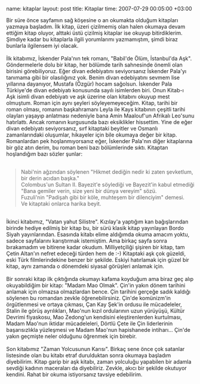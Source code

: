 name: kitaplar
layout: post
title: Kitaplar
time: 2007-07-29 00:05:00 +03:00

Bir süre önce sayfamın sağ köşesine o an okumakta olduğum kitapları yazmaya başladım. İlk kitap, üzeri çizilmemiş olan halen okumaya devam ettiğim kitap oluyor, alttaki üstü çizilmiş kitaplar ise okuyup bitirdiklerim. Şimdiye kadar bu kitaplarla ilgili yorumlarımı yazmamıştım, şimdi biraz bunlarla ilgilensem iyi olacak.<br /><br />İlk kitabımız, İskender Pala'nın tek romanı, "Babil'de Ölüm, İstanbul'da Aşk". Göndermelerle dolu bir kitap, her bölümde tarih sahnesinde önemli olan birisini görebiliyoruz. Eğer divan edebiyatını seviyorsanız İskender Pala'yı tanımama gibi bir olasılığınız yok. Benim divan edebiyatını sevmem lise yıllarına dayanıyor, Mustafa (Özgür) hocam sağolsun. İskender Pala Türkiye'de divan edebiyatı konusunda sayılı isimlerden biri. Onun Kitab-ı Aşk isimli divan edebiyatı ve aşk üzerine olan kitabını okuyup mest olmuştum. Roman için aynı şeyleri söyleyemeyeceğim. Kitap, tarihi bir roman olması, romanın başkahramanı Leyla ile Kays kitabının çeşitli tarihi olayları yaşayıp anlatması nedeniyle bana Amin Maalouf'un Afrikalı Leo'sunu hatırlattı. Ancak romanın kurgusunda bazı eksiklikler hissettim. Yine de eğer divan edebiyatı seviyorsanız, sırf kitaptaki beyitler ve Osmanlı zamanlarındaki oluşumlar, hikayeler için bile okumaya değer bir kitap. Romanlardan pek hoşlanmıyorsanız eğer, İskender Pala'nın diğer kitaplarına bir göz atın derim, bu roman beni bazı bölümlerinde sıktı. Kitaptan hoşlandığım bazı sözler şunlar:<br /><br /><blockquote>Nabi'nin ağzından söylenen "Hikmet dediğin nedir ki zaten şevketlum, bir derin acıdan başka."<br />Colombus'un Sultan II. Bayezit'e söylediği ve Bayezit'in kabul etmediği "Bana gemiler verin, size yeni bir dünya vereyim" sözü.<br />Fuzuli'nin "Padişah gibi bir köle, muhteşem bir dilenciyim" demesi.<br />Ve kitaptaki onlarca harika beyit.</blockquote><br />İkinci kitabımız, "Vatan yahut Silistre". Kızılay'a yaptığım kan bağışlarından birinde hediye edilmiş bir kitap bu, bir sürü klasik kitap yayınlayan Bordo Siyah yayınlarından. Esasında kitabı elime aldığımda okuma amacım yoktu, sadece sayfalarını karıştırmak istemiştim. Ama birkaç sayfa sonra bırakamadım ve bitirene kadar okudum. Milliyetçiliği şişiren bir kitap, tam Çetin Altan'ın nefret edeceği türden hem de :-) Kitaptaki aşk çok güzeldi, eski Türk filmlerindekine benzer bir şekilde. Eskiyi hatırlamak için güzel bir kitap, aynı zamanda o dönemdeki siyasal görüşleri anlamak için.<br /><br />Bir sonraki kitap ilk çıktığında okumayı kafama koyduğum ama biraz geç alıp okuyabildiğim bir kitap: "Madam Mao Olmak". Çin'in yakın dönem tarihini anlamak için olmazsa olmazlardan bence. Çin tarihini gerçeğe sadık kaldığı söylenen bu romandan zevkle öğrenebilirsiniz. Çin'de komünizm'in örgütlenmesi ve ortaya çıkması, Çan Kay Şek'in ordusu ile mücadeleler, Stalin ile görüş ayrılıkları, Mao'nun kızıl ordularının uzun yürüyüşü, Kültür Devrimi fiyaskosu, Mao Zedong'un kendisini eleştirenlerden kurtulması, Madam Mao'nun iktidar mücadeleleri, Dörtlü Çete ile Çin liderlerinin başarısızlıkla yüzleşmesi ve Madam Mao'nun hapishanede intiharı... Çin'de yakın geçmişte neler olduğunu öğrenmek için birebir.<br /><br />Son kitabımız "Zaman Yolcusunun Karısı". Birkaç sene önce çok satanlar listesinde olan bu kitabı etraf durulduktan sonra okumaya başladım diyebilirim. Kitap garip bir aşk kitabı, zaman yolculuğu yapabilen bir adamla sevdiği kadının maceraları da diyebiliriz. Zevkle, akıcı bir şekilde okutuyor kendini. Rahat bir okuma istiyorsanız tavsiye edebilirim.
